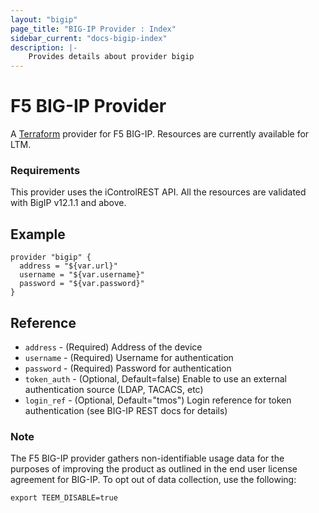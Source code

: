 ```yaml
---
layout: "bigip"
page_title: "BIG-IP Provider : Index"
sidebar_current: "docs-bigip-index"
description: |-
    Provides details about provider bigip
---
```


# F5 BIG-IP Provider

A [Terraform](https://terraform.io) provider for F5 BIG-IP. Resources are currently available for LTM.

### Requirements

This provider uses the iControlREST API. All the resources are validated with BigIP v12.1.1 and above.
## Example

```
provider "bigip" {
  address = "${var.url}"
  username = "${var.username}"
  password = "${var.password}"
}
```

## Reference

- `address` - (Required) Address of the device
- `username` - (Required) Username for authentication
- `password` - (Required) Password for authentication
- `token_auth` - (Optional, Default=false) Enable to use an external authentication source (LDAP, TACACS, etc)
- `login_ref` - (Optional, Default="tmos") Login reference for token authentication (see BIG-IP REST docs for details)

### Note
The F5 BIG-IP provider gathers non-identifiable usage data for the purposes of improving the product as outlined in the end user license agreement for BIG-IP. To opt out of data collection, use the following:

`export TEEM_DISABLE=true`
